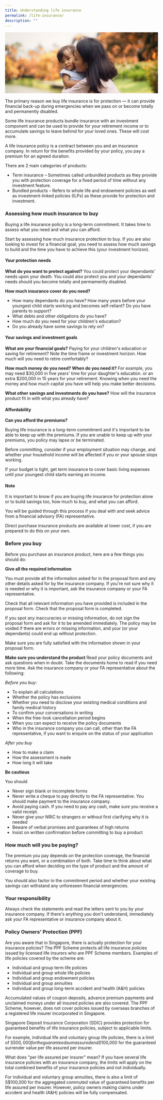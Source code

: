 ```yaml
---
title: Understanding life insurance
permalink: /life-insurance/
description: ""
---
```

![](/images/Are%20You%20Planning%20Your%20Finances/insurance-basics.jfif)

The primary reason we buy life insurance is for protection — it can provide financial back-up during emergencies when we pass on or become totally and permanently disabled.

Some life insurance products bundle insurance with an investment component and can be used to provide for your retirement income or to accumulate savings to leave behind for your loved ones. These will cost more.

A life insurance policy is a contract between you and an insurance company. In return for the benefits provided by your policy, you pay a premium for an agreed duration.

There are 2 main categories of products:

* Term insurance – Sometimes called unbundled products as they provide you with protection coverage for a fixed period of time without any investment feature.
* Bundled products – Refers to whole life and endowment policies as well as investment-linked policies (ILPs) as these provide for protection and investment.

### Assessing how much insurance to buy
Buying a life insurance policy is a long-term commitment. It takes time to assess what you need and what you can afford.

Start by assessing how much insurance protection to buy. If you are also looking to invest for a financial goal, you need to assess how much savings to build and the time you have to achieve this (your investment horizon).

#### Your protection needs
**What do you want to protect against?** You could protect your dependants' needs upon your death. You could also protect you and your dependants' needs should you become totally and permamently disabled. 

**How much insurance cover do you need?**
* How many dependants do you have? How many years before your youngest child starts working and becomes self-reliant? Do you have parents to support?
* What debts and other obligations do you have?
* How much do you need for your children's education?
* Do you already have some savings to rely on?

#### Your savings and investment goals
**What are your financial goals?** Paying for your children's education or saving for retirement? Note the time frame or investment horizon. How much will you need to retire comfortably?

**How much money do you need? When do you need it?** For example, you may need $30,000 in five years' time for your daughter's education. or an extra $200,000 in 15 years for your retirement. Knowing when you need the money and how much capital you have will help you make better decisions. 

**What other savings and investments do you have?** 
How will the insurance product fit in with what you already have?

#### Affordability
**Can you afford the premiums?**

Buying life insurance is a long-term commitment and it's important to be able to keep up with the premiums. If you are unable to keep up with your premiums, you policy may lapse or be terminated. 

Before committing, consider if your employment situation may change, and whether your household income will be affected if you or your spouse stops working. 

If your budget is tight, get term insurance to cover basic living expenses until your youngest child starts earning an income. 

#### Note
It is important to know if you are buying life insurance for protection alone or to build savings too, how much to buy, and what you can afford. 

You will be guided through this process if you deal with and seek advice from a financial advisory (FA) representative. 

Direct purchase insurance products are available at lower cost, if you are prepared to do this on your own.

### Before you buy
Before you purchase an insurance product, here are a few things you should do:

**Give all the required information**

You must provide all the information asked for in the proposal form and any other details asked for by the insurance company. If you're not sure why it is needed or why it is important, ask the insurance company or your FA representative. 

Check that all relevant information you have provided is included in the proposal form. 
Check that the proposal form is completed. 

If you spot any inaccuracies or missing information, do not sign the proposal form and ask for it to be amended immediately. The policy may be voided if there are errors or missing information, and your (or your dependants) could end up without protection. 

Make sure you are fully satisfied with the information shown in your proposal form. 

**Make sure you understand the product**
Read your policy documents and ask questions when in doubt. Take the documents home to read if you need more time. Ask the insurance company or your FA representative about the following:

*Before you buy*:
* To explain all calculations
* Whether the policy has exclusions
* Whether you need to disclose your existing medical conditions and family medical history
* To confirm your conversations in writing
* When the free-look cancellation period begins
* When you can expect to receive the policy documents
* Who in the insurance company you can call, other than the FA representative, if you want to enquire on the status of your application

*After you buy*
* How to make a claim
* How the assessment is made
* How long it will take


**Be cautious**

You should 
* Never sign blank or incomplete forms
* Never write a cheque to pay directly to the FA representative. You should make payment to the insurance company.
* Avoid paying cash. If you need to pay any cash, make sure you receive a valid receipt.
* Never give your NRIC to strangers or without first clarifying why it is needed
* Beware of verbal promises and guarantees of high returns
* Insist on written confirmation before committing to buy a product

### How much will you be paying?
The premium you pay depends on the protection coverage, the financial returns you want, or a combination of both. Take time to think about what you can afford when deciding on the type of product and the amount of coverage to buy.

You should also factor in the commitment period and whether your existing savings can withstand any unforeseen financial emergencies.

### Your responsibility
Always check the statements and read the letters sent to you by your insurance company. If there's anything you don't understand, immediately ask your FA representative or insurance company about it.

### Policy Owners' Protection (PPF)
Are you aware that in Singapore, there is actually protection for your insurance policies? The PPF Scheme protects all life insurance policies issued by licensed life insurers who are PPF Scheme members. Examples of life policies covered by the scheme are:

* Individual and group term life policies
* Individual and group whole life policies
* Individual and group endowment policies
* Individual and group annuities
* Individual and group long-term accident and health (A&H) policies

Accumulated values of coupon deposits, advance premium payments and unclaimed moneys under all insured policies are also covered. The PPF Scheme, however, does not cover policies issued by overseas branches of a registered life insurer incorporated in Singapore. 

Singapore Deposit Insurance Corporation (SDIC) provides protection for guaranteed benefits of life insurance policies, subject to applicable limits.

For example, individual life and voluntary group life policies, there is a limit of S$500,000 for the guaranteed sum assured and S$100,000 for the guaranteed surrender value per life assured per insurer. 

What does "per life assured per insurer" mean? If you have several life insurance policies with an insurance company, the limits will apply on the total combined benefits of your insurance policies and not individually.

For individual and voluntary group annuities, there is also a limit of S$100,000 for the aggregated commuted value of guaranteed benefits per life assured per insurer. However, policy owners making claims under accident and health (A&H) policies will be fully compensated.